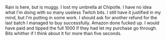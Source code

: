 Rain is here, but is muggy. I lost my umbrella at Chipotle. I have no idea what I'm doing with so many useless Twitch bits. I still have it justified in my mind, but I'm putting in some work. I should ask for another refund for the last batch I managed to buy successfully. Amazon done fucked up. I would have paid and tipped the full 1000 if they had let my purchase go through. Bits whither if I think about it for more than five seconds.
